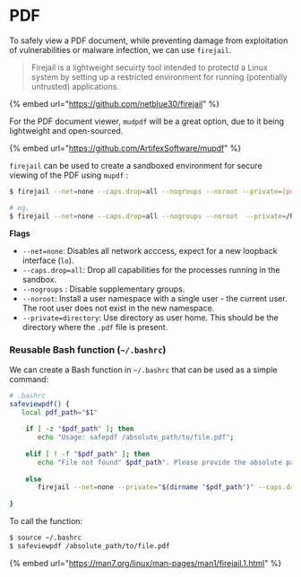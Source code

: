 # PDF

To safely view a PDF document, while preventing damage from exploitation of vulnerabilities or malware infection, we can use `firejail`.

> Firejail is a lightweight secuirty tool intended to protectd a Linux system by setting up a restricted environment for running (potentially untrusted) applications.

{% embed url="https://github.com/netblue30/firejail" %}

For the PDF document viewer, `mudpdf` will be a great option, due to it being lightweight and open-sourced.

{% embed url="https://github.com/ArtifexSoftware/mupdf" %}

`firejail` can be used to create a sandboxed environment for secure viewing of the PDF using `mupdf` :

```bash
$ firejail --net=none --caps.drop=all --nogroups --noroot --private=[pdf_dir] mupdf [pdf_to_view].pdf

# eg.
$ firejail --net=none --caps.drop=all --nogroups --noroot  --private=/home/user/sandbox mupdf view.pdf
```

**Flags**

* `--net=none`: Disables all network acccess, expect for a new loopback interface (`lo`).
* `--caps.drop=all`: Drop all capabilities for the processes running in the sandbox.
* `--nogroups` : Disable supplementary groups.
* `--noroot`: Install a user namespace with a single user - the current user. The root user does not exist in the new namespace.
* `--private=directory`: Use directory as user home. This should be the directory where the `.pdf` file is present.



### Reusable Bash function (`~/.bashrc`)

We can create a Bash function in `~/.bashrc` that can be used as a simple command:

```bash
# .bashrc
safeviewpdf() {
   local pdf_path="$1"
   
    if [ -z "$pdf_path" ]; then
       echo "Usage: safepdf /absolute_path/to/file.pdf";
    
    elif [ ! -f "$pdf_path" ]; then
       echo "File not found" $pdf_path". Please provide the absolute path.";
    
    else
       firejail --net=none --private="$(dirname "$pdf_path")" --caps.drop=all --nogroups --noroot mupdf "$(basename "$pdf_path")";
       
}
```

To call the function:

```bash
$ source ~/.bashrc
$ safeviewpdf /absolute_path/to/file.pdf
```

{% embed url="https://man7.org/linux/man-pages/man1/firejail.1.html" %}
